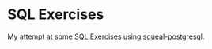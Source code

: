 # SQL Exercises

My attempt at some [SQL Exercises](https://en.wikibooks.org/wiki/SQL_Exercises)
using [squeal-postgresql](https://hackage.haskell.org/package/squeal-postgresql).
